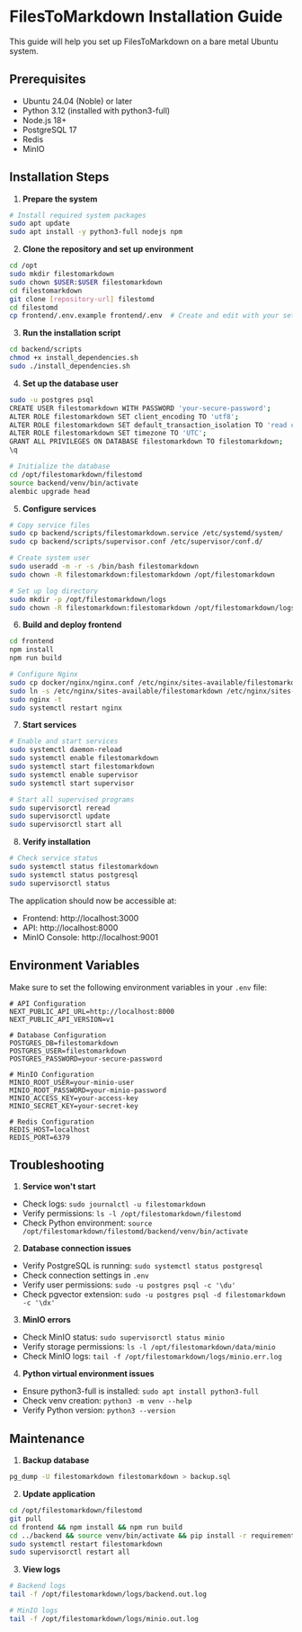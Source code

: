 # FilesToMarkdown Installation Guide

This guide will help you set up FilesToMarkdown on a bare metal Ubuntu system.

## Prerequisites

- Ubuntu 24.04 (Noble) or later
- Python 3.12 (installed with python3-full)
- Node.js 18+
- PostgreSQL 17
- Redis
- MinIO

## Installation Steps

1. **Prepare the system**
```bash
# Install required system packages
sudo apt update
sudo apt install -y python3-full nodejs npm
```

2. **Clone the repository and set up environment**
```bash
cd /opt
sudo mkdir filestomarkdown
sudo chown $USER:$USER filestomarkdown
cd filestomarkdown
git clone [repository-url] filestomd
cd filestomd
cp frontend/.env.example frontend/.env  # Create and edit with your settings
```

3. **Run the installation script**
```bash
cd backend/scripts
chmod +x install_dependencies.sh
sudo ./install_dependencies.sh
```

4. **Set up the database user**
```bash
sudo -u postgres psql
CREATE USER filestomarkdown WITH PASSWORD 'your-secure-password';
ALTER ROLE filestomarkdown SET client_encoding TO 'utf8';
ALTER ROLE filestomarkdown SET default_transaction_isolation TO 'read committed';
ALTER ROLE filestomarkdown SET timezone TO 'UTC';
GRANT ALL PRIVILEGES ON DATABASE filestomarkdown TO filestomarkdown;
\q

# Initialize the database
cd /opt/filestomarkdown/filestomd
source backend/venv/bin/activate
alembic upgrade head
```

5. **Configure services**
```bash
# Copy service files
sudo cp backend/scripts/filestomarkdown.service /etc/systemd/system/
sudo cp backend/scripts/supervisor.conf /etc/supervisor/conf.d/

# Create system user
sudo useradd -m -r -s /bin/bash filestomarkdown
sudo chown -R filestomarkdown:filestomarkdown /opt/filestomarkdown

# Set up log directory
sudo mkdir -p /opt/filestomarkdown/logs
sudo chown -R filestomarkdown:filestomarkdown /opt/filestomarkdown/logs
```

6. **Build and deploy frontend**
```bash
cd frontend
npm install
npm run build

# Configure Nginx
sudo cp docker/nginx/nginx.conf /etc/nginx/sites-available/filestomarkdown
sudo ln -s /etc/nginx/sites-available/filestomarkdown /etc/nginx/sites-enabled/
sudo nginx -t
sudo systemctl restart nginx
```

7. **Start services**
```bash
# Enable and start services
sudo systemctl daemon-reload
sudo systemctl enable filestomarkdown
sudo systemctl start filestomarkdown
sudo systemctl enable supervisor
sudo systemctl start supervisor

# Start all supervised programs
sudo supervisorctl reread
sudo supervisorctl update
sudo supervisorctl start all
```

8. **Verify installation**
```bash
# Check service status
sudo systemctl status filestomarkdown
sudo systemctl status postgresql
sudo supervisorctl status
```

The application should now be accessible at:
- Frontend: http://localhost:3000
- API: http://localhost:8000
- MinIO Console: http://localhost:9001

## Environment Variables

Make sure to set the following environment variables in your `.env` file:

```env
# API Configuration
NEXT_PUBLIC_API_URL=http://localhost:8000
NEXT_PUBLIC_API_VERSION=v1

# Database Configuration
POSTGRES_DB=filestomarkdown
POSTGRES_USER=filestomarkdown
POSTGRES_PASSWORD=your-secure-password

# MinIO Configuration
MINIO_ROOT_USER=your-minio-user
MINIO_ROOT_PASSWORD=your-minio-password
MINIO_ACCESS_KEY=your-access-key
MINIO_SECRET_KEY=your-secret-key

# Redis Configuration
REDIS_HOST=localhost
REDIS_PORT=6379
```

## Troubleshooting

1. **Service won't start**
- Check logs: `sudo journalctl -u filestomarkdown`
- Verify permissions: `ls -l /opt/filestomarkdown/filestomd`
- Check Python environment: `source /opt/filestomarkdown/filestomd/backend/venv/bin/activate`

2. **Database connection issues**
- Verify PostgreSQL is running: `sudo systemctl status postgresql`
- Check connection settings in `.env`
- Verify user permissions: `sudo -u postgres psql -c '\du'`
- Check pgvector extension: `sudo -u postgres psql -d filestomarkdown -c '\dx'`

3. **MinIO errors**
- Check MinIO status: `sudo supervisorctl status minio`
- Verify storage permissions: `ls -l /opt/filestomarkdown/data/minio`
- Check MinIO logs: `tail -f /opt/filestomarkdown/logs/minio.err.log`

4. **Python virtual environment issues**
- Ensure python3-full is installed: `sudo apt install python3-full`
- Check venv creation: `python3 -m venv --help`
- Verify Python version: `python3 --version`

## Maintenance

1. **Backup database**
```bash
pg_dump -U filestomarkdown filestomarkdown > backup.sql
```

2. **Update application**
```bash
cd /opt/filestomarkdown/filestomd
git pull
cd frontend && npm install && npm run build
cd ../backend && source venv/bin/activate && pip install -r requirements.txt
sudo systemctl restart filestomarkdown
sudo supervisorctl restart all
```

3. **View logs**
```bash
# Backend logs
tail -f /opt/filestomarkdown/logs/backend.out.log

# MinIO logs
tail -f /opt/filestomarkdown/logs/minio.out.log
